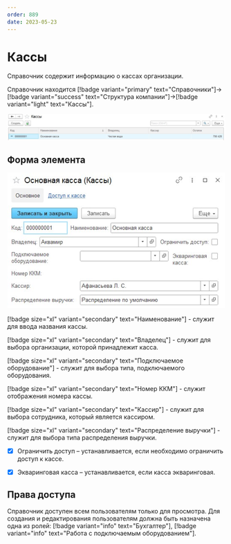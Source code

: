 ```yaml
---
order: 889
date: 2023-05-23
---
```

# Кассы

Справочник содержит информацию о кассах организации.

Справочник находится [!badge variant="primary" text="Справочники"]->[!badge variant="success" text="Структура компании"]->[!badge variant="light" text="Кассы"].

![Форма списка кассы](/images/Форма_списка_кассы.jpg)

## Форма элемента

![](/images/Форма_элемента_кассы.jpg)

[!badge size="xl" variant="secondary" text="Наименование"] - служит для ввода названия кассы.

[!badge size="xl" variant="secondary" text="Владелец"] - служит для выбора организации, которой принадлежит касса.

[!badge size="xl" variant="secondary" text="Подключаемое оборудование"] - служит для выбора типа, подключаемого оборудования.

[!badge size="xl" variant="secondary" text="Номер ККМ"] - служит отображения номера кассы.

[!badge size="xl" variant="secondary" text="Кассир"] - служит для выбора сотрудника, который является кассиром.

[!badge size="xl" variant="secondary" text="Распределение выручки"] - служит для выбора типа распределения выручки.

- [x] Ограничить доступ – устанавливается, если необходимо ограничить доступ к кассе. 

- [x] Экваринговая касса – устанавливается, если касса экваринговая. 

## Права доступа

Справочник доступен всем пользователям только для просмотра. Для создания и редактирования пользователям должна быть назначена одна из ролей: [!badge variant="info" text="Бухгалтер"], [!badge variant="info" text="Работа с подключаемым оборудованием"].
